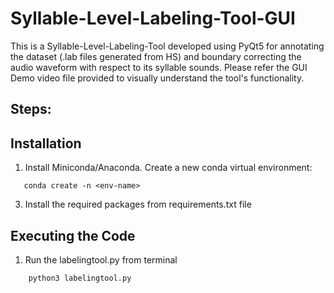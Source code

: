 # Syllable-Level-Labeling-Tool-GUI

This is a Syllable-Level-Labeling-Tool developed using PyQt5 for annotating the dataset (.lab files generated from HS) and boundary correcting the audio waveform with respect to its syllable sounds.
Please refer the GUI Demo video file provided to visually understand the tool's functionality.

Steps:
------
Installation
------------
1. Install Miniconda/Anaconda. Create a new conda virtual environment:
```
   conda create -n <env-name>
```
3. Install the required packages from requirements.txt file

Executing the Code
------------------
1. Run the labelingtool.py from terminal
```
    python3 labelingtool.py
```
